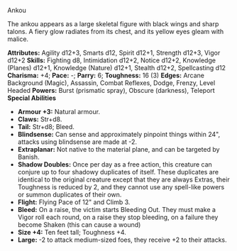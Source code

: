 Ankou

The ankou appears as a large skeletal figure with black wings and
sharp talons. A fiery glow radiates from its chest, and its yellow eyes
gleam with malice.

**Attributes:** Agility d12+3, Smarts d12, Spirit d12+1, Strength d12+3,
Vigor d12+2
**Skills:** Fighting d8, Intimidation d12+2, Notice d12+2, Knowledge
(Planes) d12+1, Knowledge (Nature) d12+1, Stealth d12+2, Spellcasting
d12
**Charisma:** +4; **Pace:** -; **Parry:** 6; **Toughness:** 16 (3)
**Edges:** Arcane Background (Magic), Assassin, Combat Reflexes, Dodge,
Frenzy, Level Headed
**Powers:** Burst (prismatic spray), Obscure (darkness), Teleport
**Special Abilities**
- **Armour +3:** Natural armour.
- **Claws:** Str+d8.
- **Tail:** Str+d8; Bleed.
- **Blindsense:** Can sense and approximately pinpoint things within
24", attacks using blindsense are made at -2.
- **Extraplanar:** Not native to the material plane, and can be targeted
by Banish.
- **Shadow Doubles:** Once per day as a free action, this creature can
conjure up to four shadowy duplicates of itself. These duplicates are
identical to the original creature except that they are always Extras,
their Toughness is reduced by 2, and they cannot use any spell-like
powers or summon duplicates of their own.
- **Flight:** Flying Pace of 12" and Climb 3.
- **Bleed:** On a raise, the victim starts Bleeding Out. They must make
a Vigor roll each round, on a raise they stop bleeding, on a failure
they become Shaken (this can cause a wound)
- **Size +4:** Ten feet tall; Toughness +4.
- **Large:** -2 to attack medium-sized foes, they receive +2 to their
attacks.

